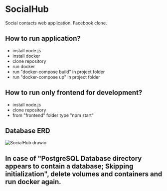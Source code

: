 # SocialHub
Social contacts web application. Facebook clone.

## How to run application?

- install node.js
- install docker
- clone repository
- run docker
- run "docker-compose build" in project folder
- run "docker-compose up" in project folder

## How to run only frontend for development?

- install node.js
- clone repository
- from "frontend" folder type "npm start"

## Database ERD
![SocialHub drawio](https://user-images.githubusercontent.com/92308173/226292815-c179287a-9d5b-45a0-911e-76d2164cdaad.png)

## In case of "PostgreSQL Database directory appears to contain a database; Skipping initialization", delete volumes and containers and run docker again. 

